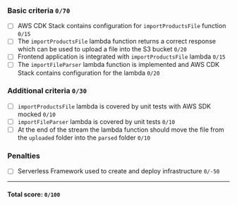 ### Basic criteria `0/70`

- [ ] AWS CDK Stack contains configuration for `importProductsFile` function `0/15`
- [ ] The `importProductsFile` lambda function returns a correct response which
      can be used to upload a file into the S3 bucket `0/20`
- [ ] Frontend application is integrated with `importProductsFile` lambda `0/15`
- [ ] The `importFileParser` lambda function is implemented and AWS CDK Stack
      contains configuration for the lambda `0/20`

### Additional criteria `0/30`

- [ ] `importProductsFile` lambda is covered by unit tests with AWS SDK mocked `0/10`
- [ ] `importFileParser` lambda is covered by unit tests `0/10`
- [ ] At the end of the stream the lambda function should move the file from
      the `uploaded` folder into the `parsed` folder `0/10`

### Penalties

- [ ] Serverless Framework used to create and deploy infrastructure `0/-50`

---

#### Total score: `0/100`
